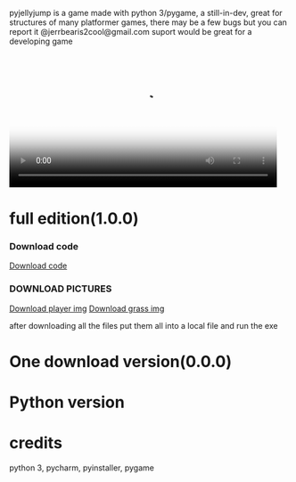 <p>pyjellyjump is a game made with python 3/pygame, a still-in-dev, great for structures of many platformer games, there may be a few bugs but you can report it @jerrbearis2cool@gmail.com suport would be great for a developing game</p>
<html>
  <video src="platformervid.mp4" poster="yeet.jpg" width="480" controls>
  </video>
</html>
<head>
  <script data-ad-client="ca-pub-9568406816158293" async 
  src="https://pagead2.googlesyndication.com/pagead/js/adsbygoogle.js"></script>
</head>

<html>
  <h1>full edition(1.0.0)</h1>
  <h3>Download code</h3>
</html>
<html>
  <a href="platformer.exe" download>Download code</a>
</html>
<html>
<h3>DOWNLOAD PICTURES</h3>
</html>
<html>
  <a href="playeris2cool-1.png" download>Download player img</a>
</html>
<html>
  <a href="grassiscool-1.png" download>Download grass img</a>
</html> 
<html>
  <p>after downloading all the files put them all into a local file and run the exe</p>
</html>
<html>
  <h1>One download version(0.0.0)</h1>
</html>
<html>
  <h1>Python version</h1>
<html>
  <h1>credits</h1>
</html>
<html>
  <p>python 3, pycharm, pyinstaller, pygame</p>
</html>

